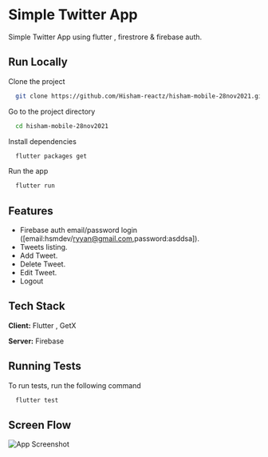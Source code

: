 
# Simple Twitter App


Simple Twitter App using flutter , firestrore & firebase auth.



## Run Locally

Clone the project

```bash
  git clone https://github.com/Hisham-reactz/hisham-mobile-28nov2021.git
```

Go to the project directory

```bash
  cd hisham-mobile-28nov2021
```

Install dependencies

```bash
  flutter packages get
```

Run the app

```bash
  flutter run
```


## Features

- Firebase auth email/password login ([email:hsmdev/ryyan@gmail.com,password:asddsa]).
- Tweets listing. 
- Add Tweet.
- Delete Tweet.
- Edit Tweet.
- Logout


## Tech Stack

**Client:** Flutter , GetX

**Server:** Firebase


## Running Tests

To run tests, run the following command

```bash
  flutter test
```
## Screen Flow

![App Screenshot](https://i.ibb.co/wCf0k5p/wireflow-1.jpg)

